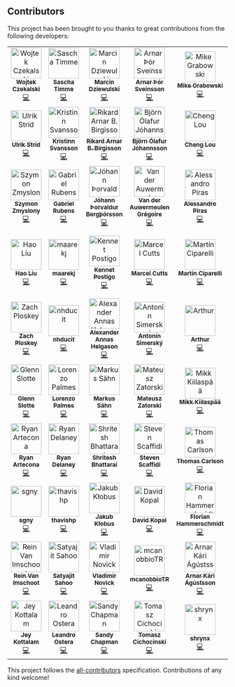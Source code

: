 ## Contributors

This project has been brought to you thanks to great contributions from the
following developers:

<!-- ALL-CONTRIBUTORS-LIST:START - Do not remove or modify this section -->
<!-- prettier-ignore -->
<table><tr><td align="center"><a href="http://wokalski.com"><img src="https://avatars0.githubusercontent.com/u/1693190?v=4" width="70px;" alt="Wojtek Czekalski"/><br /><sub><b>Wojtek Czekalski</b></sub></a><br /><a href="https://github.com/reasonml-community/bs-react-native/commits?author=wokalski" title="Code">💻</a></td><td align="center"><a href="http://page.math.tu-berlin.de/~timme/"><img src="https://avatars0.githubusercontent.com/u/4854317?v=4" width="70px;" alt="Sascha Timme"/><br /><sub><b>Sascha Timme</b></sub></a><br /><a href="https://github.com/reasonml-community/bs-react-native/commits?author=saschatimme" title="Code">💻</a></td><td align="center"><a href="https://twitter.com/__marcin_"><img src="https://avatars1.githubusercontent.com/u/1467712?v=4" width="70px;" alt="Marcin Dziewulski"/><br /><sub><b>Marcin Dziewulski</b></sub></a><br /><a href="https://github.com/reasonml-community/bs-react-native/commits?author=mobily" title="Code">💻</a></td><td align="center"><a href="https://github.com/arnarthor"><img src="https://avatars2.githubusercontent.com/u/4514159?v=4" width="70px;" alt="Arnar Þór Sveinsson"/><br /><sub><b>Arnar Þór Sveinsson</b></sub></a><br /><a href="https://github.com/reasonml-community/bs-react-native/commits?author=arnarthor" title="Code">💻</a></td><td align="center"><a href="https://github.com/grabbou"><img src="https://avatars2.githubusercontent.com/u/2464966?v=4" width="70px;" alt="Mike Grabowski"/><br /><sub><b>Mike Grabowski</b></sub></a><br /><a href="https://github.com/reasonml-community/bs-react-native/commits?author=grabbou" title="Code">💻</a></td><td align="center"><a href="https://github.com/gunnigylfa"><img src="https://avatars1.githubusercontent.com/u/5686659?v=4" width="70px;" alt="Gunnar Gylfason"/><br /><sub><b>Gunnar Gylfason</b></sub></a><br /><a href="https://github.com/reasonml-community/bs-react-native/commits?author=gunnigylfa" title="Code">💻</a></td><td align="center"><a href="http://dawidurbaniak.pl"><img src="https://avatars3.githubusercontent.com/u/18584155?v=4" width="70px;" alt="Dawid"/><br /><sub><b>Dawid</b></sub></a><br /><a href="https://github.com/reasonml-community/bs-react-native/commits?author=Trancever" title="Code">💻</a></td></tr><tr><td align="center"><a href="https://github.com/ulrikstrid"><img src="https://avatars3.githubusercontent.com/u/1607770?v=4" width="70px;" alt="Ulrik Strid"/><br /><sub><b>Ulrik Strid</b></sub></a><br /><a href="https://github.com/reasonml-community/bs-react-native/commits?author=ulrikstrid" title="Code">💻</a></td><td align="center"><a href="https://github.com/kristinns"><img src="https://avatars0.githubusercontent.com/u/1177751?v=4" width="70px;" alt="Kristinn Svansson"/><br /><sub><b>Kristinn Svansson</b></sub></a><br /><a href="https://github.com/reasonml-community/bs-react-native/commits?author=kristinns" title="Code">💻</a></td><td align="center"><a href="https://github.com/Rikkiabb"><img src="https://avatars0.githubusercontent.com/u/7479759?v=4" width="70px;" alt="Rikard Arnar B. Birgisson"/><br /><sub><b>Rikard Arnar B. Birgisson</b></sub></a><br /><a href="https://github.com/reasonml-community/bs-react-native/commits?author=Rikkiabb" title="Code">💻</a></td><td align="center"><a href="https://github.com/bjornj12"><img src="https://avatars3.githubusercontent.com/u/2598477?v=4" width="70px;" alt="Björn Ólafur Jóhannsson"/><br /><sub><b>Björn Ólafur Jóhannsson</b></sub></a><br /><a href="https://github.com/reasonml-community/bs-react-native/commits?author=bjornj12" title="Code">💻</a></td><td align="center"><a href="http://twitter.com/_chenglou"><img src="https://avatars2.githubusercontent.com/u/1909539?v=4" width="70px;" alt="Cheng Lou"/><br /><sub><b>Cheng Lou</b></sub></a><br /><a href="https://github.com/reasonml-community/bs-react-native/commits?author=chenglou" title="Code">💻</a></td><td align="center"><a href="https://github.com/jamieparkinson"><img src="https://avatars1.githubusercontent.com/u/4429247?v=4" width="70px;" alt="Jamie Parkinson"/><br /><sub><b>Jamie Parkinson</b></sub></a><br /><a href="https://github.com/reasonml-community/bs-react-native/commits?author=jamieparkinson" title="Code">💻</a></td><td align="center"><a href="https://moox.io/"><img src="https://avatars2.githubusercontent.com/u/157534?v=4" width="70px;" alt="MoOx"/><br /><sub><b>MoOx</b></sub></a><br /><a href="https://github.com/reasonml-community/bs-react-native/commits?author=MoOx" title="Code">💻</a></td></tr><tr><td align="center"><a href="https://github.com/szymonzmyslony"><img src="https://avatars1.githubusercontent.com/u/17514265?v=4" width="70px;" alt="Szymon Zmyslony"/><br /><sub><b>Szymon Zmyslony</b></sub></a><br /><a href="https://github.com/reasonml-community/bs-react-native/commits?author=szymonzmyslony" title="Code">💻</a></td><td align="center"><a href="https://medium.com/@_gabrielrubens"><img src="https://avatars0.githubusercontent.com/u/1283200?v=4" width="70px;" alt="Gabriel Rubens"/><br /><sub><b>Gabriel Rubens</b></sub></a><br /><a href="https://github.com/reasonml-community/bs-react-native/commits?author=grsabreu" title="Code">💻</a></td><td align="center"><a href="https://www.twitter.com/johannth"><img src="https://avatars3.githubusercontent.com/u/38626?v=4" width="70px;" alt="Jóhann Þorvaldur Bergþórsson"/><br /><sub><b>Jóhann Þorvaldur Bergþórsson</b></sub></a><br /><a href="https://github.com/reasonml-community/bs-react-native/commits?author=johannth" title="Code">💻</a></td><td align="center"><a href="https://github.com/Gregoirevda"><img src="https://avatars3.githubusercontent.com/u/12223738?v=4" width="70px;" alt="Van der Auwermeulen Grégoire"/><br /><sub><b>Van der Auwermeulen Grégoire</b></sub></a><br /><a href="https://github.com/reasonml-community/bs-react-native/commits?author=Gregoirevda" title="Code">💻</a></td><td align="center"><a href="https://github.com/laynor"><img src="https://avatars0.githubusercontent.com/u/36954?v=4" width="70px;" alt="Alessandro Piras"/><br /><sub><b>Alessandro Piras</b></sub></a><br /><a href="https://github.com/reasonml-community/bs-react-native/commits?author=laynor" title="Code">💻</a></td><td align="center"><a href="http://evilcorp.limited"><img src="https://avatars0.githubusercontent.com/u/1183585?v=4" width="70px;" alt="Andreas Møller"/><br /><sub><b>Andreas Møller</b></sub></a><br /><a href="https://github.com/reasonml-community/bs-react-native/commits?author=cullophid" title="Code">💻</a></td><td align="center"><a href="https://twitter.com/mindeavor"><img src="https://avatars1.githubusercontent.com/u/17013?v=4" width="70px;" alt="Gilbert"/><br /><sub><b>Gilbert</b></sub></a><br /><a href="https://github.com/reasonml-community/bs-react-native/commits?author=gilbert" title="Code">💻</a></td></tr><tr><td align="center"><a href="http://leomayleomay.github.io"><img src="https://avatars1.githubusercontent.com/u/48898?v=4" width="70px;" alt="Hao Liu"/><br /><sub><b>Hao Liu</b></sub></a><br /><a href="https://github.com/reasonml-community/bs-react-native/commits?author=leomayleomay" title="Code">💻</a></td><td align="center"><a href="https://github.com/maarekj"><img src="https://avatars2.githubusercontent.com/u/1654977?v=4" width="70px;" alt="maarekj"/><br /><sub><b>maarekj</b></sub></a><br /><a href="https://github.com/reasonml-community/bs-react-native/commits?author=maarekj" title="Code">💻</a></td><td align="center"><a href="https://github.com/kennetpostigo"><img src="https://avatars0.githubusercontent.com/u/8888991?v=4" width="70px;" alt="Kennet Postigo"/><br /><sub><b>Kennet Postigo</b></sub></a><br /><a href="https://github.com/reasonml-community/bs-react-native/commits?author=kennetpostigo" title="Code">💻</a></td><td align="center"><a href="http://asgard.tech"><img src="https://avatars0.githubusercontent.com/u/5721314?v=4" width="70px;" alt="Marcel Cutts"/><br /><sub><b>Marcel Cutts</b></sub></a><br /><a href="https://github.com/reasonml-community/bs-react-native/commits?author=MarcelCutts" title="Code">💻</a></td><td align="center"><a href="https://github.com/mciparelli"><img src="https://avatars3.githubusercontent.com/u/403621?v=4" width="70px;" alt="Martín Ciparelli"/><br /><sub><b>Martín Ciparelli</b></sub></a><br /><a href="https://github.com/reasonml-community/bs-react-native/commits?author=mciparelli" title="Code">💻</a></td><td align="center"><a href="https://github.com/medson10"><img src="https://avatars0.githubusercontent.com/u/17956325?v=4" width="70px;" alt="Medson de Oliveira Junior"/><br /><sub><b>Medson de Oliveira Junior</b></sub></a><br /><a href="https://github.com/reasonml-community/bs-react-native/commits?author=medson10" title="Code">💻</a></td><td align="center"><a href="https://github.com/tonyhb"><img src="https://avatars3.githubusercontent.com/u/306177?v=4" width="70px;" alt="Tony Holdstock-Brown"/><br /><sub><b>Tony Holdstock-Brown</b></sub></a><br /><a href="https://github.com/reasonml-community/bs-react-native/commits?author=tonyhb" title="Code">💻</a></td></tr><tr><td align="center"><a href="https://ploskey.com"><img src="https://avatars2.githubusercontent.com/u/542191?v=4" width="70px;" alt="Zach Ploskey"/><br /><sub><b>Zach Ploskey</b></sub></a><br /><a href="https://github.com/reasonml-community/bs-react-native/commits?author=zploskey" title="Code">💻</a></td><td align="center"><a href="https://github.com/nhducit"><img src="https://avatars3.githubusercontent.com/u/4246176?v=4" width="70px;" alt="nhducit"/><br /><sub><b>nhducit</b></sub></a><br /><a href="https://github.com/reasonml-community/bs-react-native/commits?author=nhducit" title="Code">💻</a></td><td align="center"><a href="https://twitter.com/alliannas"><img src="https://avatars3.githubusercontent.com/u/1064453?v=4" width="70px;" alt="Alexander Annas Helgason"/><br /><sub><b>Alexander Annas Helgason</b></sub></a><br /><a href="https://github.com/reasonml-community/bs-react-native/commits?author=alliannas" title="Code">💻</a></td><td align="center"><a href="https://github.com/rodan-lewarx"><img src="https://avatars1.githubusercontent.com/u/1331321?v=4" width="70px;" alt="Antonín Simerský"/><br /><sub><b>Antonín Simerský</b></sub></a><br /><a href="https://github.com/reasonml-community/bs-react-native/commits?author=rodan-lewarx" title="Code">💻</a></td><td align="center"><a href="https://github.com/arthur31416"><img src="https://avatars0.githubusercontent.com/u/12168491?v=4" width="70px;" alt="Arthur"/><br /><sub><b>Arthur</b></sub></a><br /><a href="https://github.com/reasonml-community/bs-react-native/commits?author=arthur31416" title="Code">💻</a></td><td align="center"><a href="https://twitter.com/BlaineBublitz"><img src="https://avatars2.githubusercontent.com/u/992373?v=4" width="70px;" alt="Blaine Bublitz"/><br /><sub><b>Blaine Bublitz</b></sub></a><br /><a href="https://github.com/reasonml-community/bs-react-native/commits?author=phated" title="Code">💻</a></td><td align="center"><a href="https://www.linkedin.com/in/bohdan-shulha/"><img src="https://avatars2.githubusercontent.com/u/533048?v=4" width="70px;" alt="Bohdan Shulha"/><br /><sub><b>Bohdan Shulha</b></sub></a><br /><a href="https://github.com/reasonml-community/bs-react-native/commits?author=bohdan-shulha" title="Code">💻</a></td></tr><tr><td align="center"><a href="https://github.com/glennsl"><img src="https://avatars3.githubusercontent.com/u/5207036?v=4" width="70px;" alt="Glenn Slotte"/><br /><sub><b>Glenn Slotte</b></sub></a><br /><a href="https://github.com/reasonml-community/bs-react-native/commits?author=glennsl" title="Code">💻</a></td><td align="center"><a href="https://lpalmes.com"><img src="https://avatars0.githubusercontent.com/u/5133531?v=4" width="70px;" alt="Lorenzo Palmes"/><br /><sub><b>Lorenzo Palmes</b></sub></a><br /><a href="https://github.com/reasonml-community/bs-react-native/commits?author=lpalmes" title="Code">💻</a></td><td align="center"><a href="https://github.com/papierschiff"><img src="https://avatars0.githubusercontent.com/u/1397415?v=4" width="70px;" alt="Markus Sähn"/><br /><sub><b>Markus Sähn</b></sub></a><br /><a href="https://github.com/reasonml-community/bs-react-native/commits?author=papierschiff" title="Code">💻</a></td><td align="center"><a href="https://twitter.com/matzatorski"><img src="https://avatars0.githubusercontent.com/u/3802023?v=4" width="70px;" alt="Mateusz Zatorski"/><br /><sub><b>Mateusz Zatorski</b></sub></a><br /><a href="https://github.com/reasonml-community/bs-react-native/commits?author=knowbody" title="Code">💻</a></td><td align="center"><a href="https://github.com/Mikk36"><img src="https://avatars0.githubusercontent.com/u/5886412?v=4" width="70px;" alt="Mikk Kiilaspää"/><br /><sub><b>Mikk Kiilaspää</b></sub></a><br /><a href="https://github.com/reasonml-community/bs-react-native/commits?author=Mikk36" title="Code">💻</a></td><td align="center"><a href="https://github.com/flash-gordon"><img src="https://avatars0.githubusercontent.com/u/802486?v=4" width="70px;" alt="Nikita Shilnikov"/><br /><sub><b>Nikita Shilnikov</b></sub></a><br /><a href="https://github.com/reasonml-community/bs-react-native/commits?author=flash-gordon" title="Code">💻</a></td><td align="center"><a href="http://robertpaul01.github.io"><img src="https://avatars2.githubusercontent.com/u/8965852?v=4" width="70px;" alt="Robert Paul"/><br /><sub><b>Robert Paul</b></sub></a><br /><a href="https://github.com/reasonml-community/bs-react-native/commits?author=RobertPaul01" title="Code">💻</a></td></tr><tr><td align="center"><a href="http://ryanartecona.com"><img src="https://avatars3.githubusercontent.com/u/889991?v=4" width="70px;" alt="Ryan Artecona"/><br /><sub><b>Ryan Artecona</b></sub></a><br /><a href="https://github.com/reasonml-community/bs-react-native/commits?author=ryanartecona" title="Code">💻</a></td><td align="center"><a href="http://rdel.io"><img src="https://avatars1.githubusercontent.com/u/6325382?v=4" width="70px;" alt="Ryan Delaney"/><br /><sub><b>Ryan Delaney</b></sub></a><br /><a href="https://github.com/reasonml-community/bs-react-native/commits?author=rrdelaney" title="Code">💻</a></td><td align="center"><a href="https://shr.ite.sh"><img src="https://avatars2.githubusercontent.com/u/801803?v=4" width="70px;" alt="Shritesh Bhattarai"/><br /><sub><b>Shritesh Bhattarai</b></sub></a><br /><a href="https://github.com/reasonml-community/bs-react-native/commits?author=shritesh" title="Code">💻</a></td><td align="center"><a href="http://telaedge.com"><img src="https://avatars2.githubusercontent.com/u/1554424?v=4" width="70px;" alt="Steven Scaffidi"/><br /><sub><b>Steven Scaffidi</b></sub></a><br /><a href="https://github.com/reasonml-community/bs-react-native/commits?author=sscaff1" title="Code">💻</a></td><td align="center"><a href="http://thecoldnorth.com"><img src="https://avatars0.githubusercontent.com/u/8699937?v=4" width="70px;" alt="Thomas Carlson"/><br /><sub><b>Thomas Carlson</b></sub></a><br /><a href="https://github.com/reasonml-community/bs-react-native/commits?author=Thomas0c" title="Code">💻</a></td><td align="center"><a href="https://github.com/Denommus"><img src="https://avatars1.githubusercontent.com/u/721022?v=4" width="70px;" alt="Yuri Albuquerque"/><br /><sub><b>Yuri Albuquerque</b></sub></a><br /><a href="https://github.com/reasonml-community/bs-react-native/commits?author=Denommus" title="Code">💻</a></td><td align="center"><a href="http://eldh.co"><img src="https://avatars0.githubusercontent.com/u/612703?v=4" width="70px;" alt="Andreas Eldh"/><br /><sub><b>Andreas Eldh</b></sub></a><br /><a href="https://github.com/reasonml-community/bs-react-native/commits?author=eldh" title="Code">💻</a></td></tr><tr><td align="center"><a href="https://github.com/sgny"><img src="https://avatars2.githubusercontent.com/u/28243224?v=4" width="70px;" alt="sgny"/><br /><sub><b>sgny</b></sub></a><br /><a href="https://github.com/reasonml-community/bs-react-native/commits?author=sgny" title="Code">💻</a></td><td align="center"><a href="https://github.com/thavishp"><img src="https://avatars2.githubusercontent.com/u/10898993?v=4" width="70px;" alt="thavishp"/><br /><sub><b>thavishp</b></sub></a><br /><a href="https://github.com/reasonml-community/bs-react-native/commits?author=thavishp" title="Code">💻</a></td><td align="center"><a href="https://github.com/souhe"><img src="https://avatars2.githubusercontent.com/u/1694993?v=4" width="70px;" alt="Jakub Kłobus"/><br /><sub><b>Jakub Kłobus</b></sub></a><br /><a href="https://github.com/reasonml-community/bs-react-native/commits?author=souhe" title="Code">💻</a></td><td align="center"><a href="https://codinglawyer.net/"><img src="https://avatars2.githubusercontent.com/u/16268658?v=4" width="70px;" alt="David Kopal"/><br /><sub><b>David Kopal</b></sub></a><br /><a href="https://github.com/reasonml-community/bs-react-native/commits?author=codinglawyer" title="Code">💻</a></td><td align="center"><a href="https://github.com/fhammerschmidt"><img src="https://avatars3.githubusercontent.com/u/18074327?v=4" width="70px;" alt="Florian Hammerschmidt"/><br /><sub><b>Florian Hammerschmidt</b></sub></a><br /><a href="https://github.com/reasonml-community/bs-react-native/commits?author=fhammerschmidt" title="Code">💻</a></td><td align="center"><a href="http://knittel.cc"><img src="https://avatars2.githubusercontent.com/u/591384?v=4" width="70px;" alt="Christoph Knittel"/><br /><sub><b>Christoph Knittel</b></sub></a><br /><a href="https://github.com/reasonml-community/bs-react-native/commits?author=cknitt" title="Code">💻</a></td><td align="center"><a href="https://github.com/czystyl"><img src="https://avatars3.githubusercontent.com/u/10349378?v=4" width="70px;" alt="Luke Czyszczonik"/><br /><sub><b>Luke Czyszczonik</b></sub></a><br /><a href="https://github.com/reasonml-community/bs-react-native/commits?author=czystyl" title="Code">💻</a></td></tr><tr><td align="center"><a href="http://reinvanimschoot.com"><img src="https://avatars1.githubusercontent.com/u/35171567?v=4" width="70px;" alt="Rein Van Imschoot"/><br /><sub><b>Rein Van Imschoot</b></sub></a><br /><a href="https://github.com/reasonml-community/bs-react-native/commits?author=reinvanimschoot" title="Code">💻</a></td><td align="center"><a href="https://twitter.com/@satya164"><img src="https://avatars2.githubusercontent.com/u/1174278?v=4" width="70px;" alt="Satyajit Sahoo"/><br /><sub><b>Satyajit Sahoo</b></sub></a><br /><a href="https://github.com/reasonml-community/bs-react-native/commits?author=satya164" title="Code">💻</a></td><td align="center"><a href="http://vnovick.com"><img src="https://avatars2.githubusercontent.com/u/3762909?v=4" width="70px;" alt="Vladimir Novick"/><br /><sub><b>Vladimir Novick</b></sub></a><br /><a href="https://github.com/reasonml-community/bs-react-native/commits?author=vnovick" title="Code">💻</a></td><td align="center"><a href="https://github.com/mcanobbioTR"><img src="https://avatars1.githubusercontent.com/u/48493203?v=4" width="70px;" alt="mcanobbioTR"/><br /><sub><b>mcanobbioTR</b></sub></a><br /><a href="https://github.com/reasonml-community/bs-react-native/commits?author=mcanobbioTR" title="Code">💻</a></td><td align="center"><a href="https://github.com/Arnarkari93"><img src="https://avatars3.githubusercontent.com/u/5700902?v=4" width="70px;" alt="Arnar Kári Ágústsson"/><br /><sub><b>Arnar Kári Ágústsson</b></sub></a><br /><a href="https://github.com/reasonml-community/bs-react-native/commits?author=Arnarkari93" title="Code">💻</a></td><td align="center"><a href="https://github.com/abenoit"><img src="https://avatars2.githubusercontent.com/u/4036546?v=4" width="70px;" alt="Amélie"/><br /><sub><b>Amélie</b></sub></a><br /><a href="https://github.com/reasonml-community/bs-react-native/commits?author=abenoit" title="Code">💻</a></td><td align="center"><a href="https://github.com/sck-v"><img src="https://avatars0.githubusercontent.com/u/1435744?v=4" width="70px;" alt="Ivan Kryak"/><br /><sub><b>Ivan Kryak</b></sub></a><br /><a href="https://github.com/reasonml-community/bs-react-native/commits?author=sck-v" title="Code">💻</a></td></tr><tr><td align="center"><a href="https://github.com/jey"><img src="https://avatars0.githubusercontent.com/u/15294?v=4" width="70px;" alt="Jey Kottalam"/><br /><sub><b>Jey Kottalam</b></sub></a><br /><a href="https://github.com/reasonml-community/bs-react-native/commits?author=jey" title="Code">💻</a></td><td align="center"><a href="https://ostera.io"><img src="https://avatars0.githubusercontent.com/u/854222?v=4" width="70px;" alt="Leandro Ostera"/><br /><sub><b>Leandro Ostera</b></sub></a><br /><a href="https://github.com/reasonml-community/bs-react-native/commits?author=ostera" title="Code">💻</a></td><td align="center"><a href="https://github.com/SandyChapman"><img src="https://avatars0.githubusercontent.com/u/3920249?v=4" width="70px;" alt="Sandy Chapman"/><br /><sub><b>Sandy Chapman</b></sub></a><br /><a href="https://github.com/reasonml-community/bs-react-native/commits?author=SandyChapman" title="Code">💻</a></td><td align="center"><a href="https://twitter.com/_cichocinski"><img src="https://avatars2.githubusercontent.com/u/9558691?v=4" width="70px;" alt="Tomasz Cichocinski"/><br /><sub><b>Tomasz Cichocinski</b></sub></a><br /><a href="https://github.com/reasonml-community/bs-react-native/commits?author=baransu" title="Code">💻</a></td><td align="center"><a href="https://github.com/shrynx"><img src="https://avatars3.githubusercontent.com/u/4706261?v=4" width="70px;" alt="shrynx"/><br /><sub><b>shrynx</b></sub></a><br /><a href="https://github.com/reasonml-community/bs-react-native/commits?author=shrynx" title="Code">💻</a></td></tr></table>

<!-- ALL-CONTRIBUTORS-LIST:END -->

This project follows the
[all-contributors](https://github.com/kentcdodds/all-contributors)
specification. Contributions of any kind welcome!
